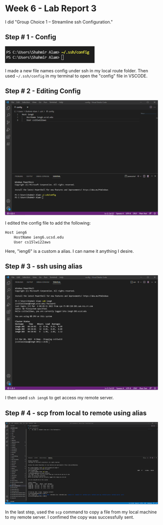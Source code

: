 # Week 6 - Lab Report 3

I did "Group Choice 1 – Streamline ssh Configuration."

## Step # 1 - Config

![](step1.png)

I made a new file names config under ssh in my local route folder. Then used `~/.ssh/config` in my terminal to open the "config" file in VSCODE.

## Step # 2 - Editing Config

![](step2.png)

I edited the config file to add the following:
```
Host ieng6  
    HostName ieng6.ucsd.edu
    User cs15lwi22aws
```
Here, "ieng6" is a custom a alias. I can name it anything I desire.

## Step # 3 - ssh using alias

![](step3.png)

I then used `ssh ieng6` to get access my remote server. 

## Step # 4 - scp from local to remote using alias

![](step4.png)

In the last step, used the `scp` command to copy a file from my local machine to my remote server. I confimed the copy was successfully sent. 